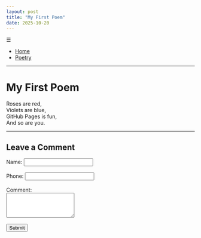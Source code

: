 ```yaml
---
layout: post
title: "My First Poem"
date: 2025-10-20
---
```


<div class="overlay"></div>

<!-- Hamburger Navigation -->
<nav>
  <div class="menu-toggle" onclick="toggleMenu()">☰</div>
  <ul id="menu">
    <li><a href="{{ '/' | relative_url }}">Home</a></li>
    <li><a href="{{ '/poetry' | relative_url }}">Poetry</a></li>
  </ul>
</nav>
<hr>

# My First Poem

Roses are red,<br>
Violets are blue,<br>
GitHub Pages is fun,<br>
And so are you.

---

## Leave a Comment

<form action="https://formspree.io/f/YOUR_FORM_ID" method="POST">
  <label>Name: <input type="text" name="name" required></label><br><br>
  <label>Phone: <input type="text" name="phone"></label><br><br>
  <label>Comment:<br><textarea name="message" rows="4" required></textarea></label><br><br>
  <button type="submit">Submit</button>
</form>

<script>
function toggleMenu() {
  const menu = document.getElementById('menu');
  menu.style.display = (menu.style.display === 'block') ? 'none' : 'block';
}
</script>
